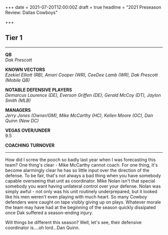 +++
date = 2021-07-20T12:00:00Z
draft = true
headline = "2021 Preseason Review: Dallas Cowboys"

+++
## Tier 1

***

**QB**  
_Dak Prescott_

**KNOWN VECTORS**  
_Ezekiel Elliott (RB), Amari Cooper (WR), CeeDee Lamb (WR), Dak Prescott (Mobile QB)_

**NOTABLE DEFENSIVE PLAYERS**  
_Demarcus Laurence (DE), Everson Griffen (DE), Gerald McCoy (DT), Jaylon Smith (MLB)_

**MANAGERS**  
_Jerry Jones (Owner/GM), Mike McCarthy (HC), Kellen Moore (OC), Dan Quinn (New DC)_

**VEGAS OVER/UNDER**  
9\.5

**COACHING TURNOVER**

***

How did I screw the pooch so badly last year when I was forecasting this team? One thing's clear - Mike McCarthy cannot coach. For one thing, it's become alarmingly clear he has so little input over the direction of the defense. To be fair, that's not always a bad thing when you have somebody capable overseeing that unit as coordinator. Mike Nolan isn't that special somebody you want having unilateral control over your defense. Nolan was simply awful - not only was his unit routinely underprepared, but it looked like his men weren't even playing with much heart. So many Cowboy defenders were caught on tape visibly giving up on plays. Whatever morale the team may have had at the beginning of the season quickly dissipated once Dak suffered a season-ending injury. 

Will things be different this season? Well, let's see, their defensive coordinator is....oh lord...Dan Quinn.